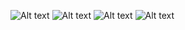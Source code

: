 ![Alt text](/tasks/medium/8_string_to_integer_atoi/1.png?raw=true "8. String to Integer (atoi)")
![Alt text](/tasks/medium/8_string_to_integer_atoi/2.png?raw=true "8. String to Integer (atoi)")
![Alt text](/tasks/medium/8_string_to_integer_atoi/3.png?raw=true "8. String to Integer (atoi)")
![Alt text](/tasks/medium/8_string_to_integer_atoi/4.png?raw=true "8. String to Integer (atoi)")